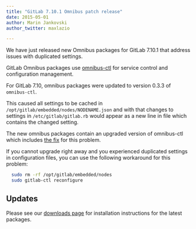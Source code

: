 ```yaml
---
title: "GitLab 7.10.1 Omnibus patch release"
date: 2015-05-01
author: Marin Jankovski
author_twitter: maxlazio

---
```


We have just released new Omnibus packages for GitLab 7.10.1 that address issues
with duplicated settings.

<!-- more -->

GitLab Omnibus packages use [omnibus-ctl](https://github.com/chef/omnibus-ctl) for
service control and configuration management.

For GitLab 7.10, omnibus packages were updated to version 0.3.3 of `omnibus-ctl`.

This caused all settings to be cached in `/opt/gitlab/embedded/nodes/NODENAME.json` and with
that changes to settings in `/etc/gitlab/gitlab.rb` would appear as a new line in
file which contains the changed setting.

The new omnibus packages contain an upgraded version of omnibus-ctl which includes [the fix](https://github.com/chef/omnibus-ctl/issues/24)
for this problem.

If you cannot upgrade right away and you experienced duplicated settings in configuration files, you can use the following workaround for
this problem:

```bash
  sudo rm -rf /opt/gitlab/embedded/nodes
  sudo gitlab-ctl reconfigure
```

## Updates

Please see our [downloads page](/downloads) for installation instructions for
the latest packages.
